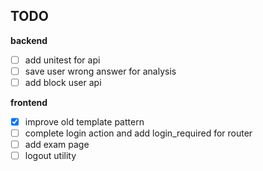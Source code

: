 ## TODO
**backend**
- [ ] add unitest for api
- [ ] save user wrong answer for analysis
- [ ] add block user api

**frontend**
- [x] improve old template pattern
- [ ] complete login action and add login_required for router
- [ ] add exam page
- [ ] logout utility
